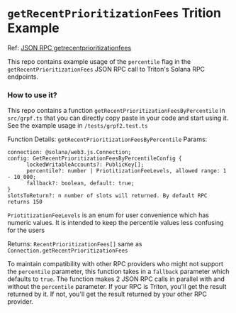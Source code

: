 # `getRecentPrioritizationFees` Trition Example

Ref: [JSON RPC getrecentprioritizationfees](https://solana.com/docs/rpc/http/getrecentprioritizationfees)

This repo contains example usage of the `percentile` flag in the `getRecentPrioritizationFees` JSON RPC call to Triton's Solana RPC endpoints.

### How to use it?
This repo contains a function `getRecentPrioritizationFeesByPercentile` in `src/grpf.ts` that you can directly copy paste in your code and start using it. See the example usage in `/tests/grpf2.test.ts`

Function Details:
`getRecentPrioritizationFeesByPercentile`
Params:
```
connection: @solana/web3.js.Connection;
config: GetRecentPrioritizationFeesByPercentileConfig {
      lockedWritableAccounts?: PublicKey[];
      percentile?: number | PriotitizationFeeLevels, allowed range: 1 - 10_000;
      fallback?: boolean, default: true;
}
slotsToReturn?: n number of slots will returned. By default RPC returns 150
```  

`PriotitizationFeeLevels` is an enum for user convenience which has numeric values. It is intended to keep the percentile values less confusing for the users

Returns: `RecentPrioritizationFees[]` same as `Connection.getRecentPrioritizationFees`

To maintain compatibility with other RPC providers who might not support the `percentile` parameter, this function takes in a `fallback` parameter which defaults to `true`. The function makes 2 JSON RPC calls in parallel with and without the `percentile` parameter. If your RPC is Triton, you'll get the result returned by it. If not, you'll get the result returned by your other RPC provider.
